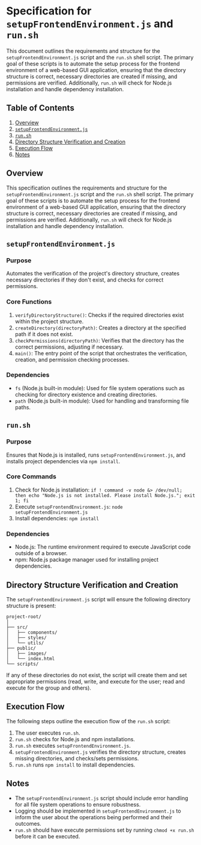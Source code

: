 # Specification for `setupFrontendEnvironment.js` and `run.sh`

This document outlines the requirements and structure for the `setupFrontendEnvironment.js` script and the `run.sh` shell script. The primary goal of these scripts is to automate the setup process for the frontend environment of a web-based GUI application, ensuring that the directory structure is correct, necessary directories are created if missing, and permissions are verified. Additionally, `run.sh` will check for Node.js installation and handle dependency installation.

## Table of Contents

1. [Overview](#overview)
2. [`setupFrontendEnvironment.js`](#setupfrontendenvironmentjs)
3. [`run.sh`](#runsh)
4. [Directory Structure Verification and Creation](#directory-structure-verification-and-creation)
5. [Execution Flow](#execution-flow)
6. [Notes](#notes)

## Overview

This specification outlines the requirements and structure for the `setupFrontendEnvironment.js` script and the `run.sh` shell script. The primary goal of these scripts is to automate the setup process for the frontend environment of a web-based GUI application, ensuring that the directory structure is correct, necessary directories are created if missing, and permissions are verified. Additionally, `run.sh` will check for Node.js installation and handle dependency installation.

## `setupFrontendEnvironment.js`

### Purpose

Automates the verification of the project's directory structure, creates necessary directories if they don't exist, and checks for correct permissions.

### Core Functions

1. `verifyDirectoryStructure()`: Checks if the required directories exist within the project structure.
2. `createDirectory(directoryPath)`: Creates a directory at the specified path if it does not exist.
3. `checkPermissions(directoryPath)`: Verifies that the directory has the correct permissions, adjusting if necessary.
4. `main()`: The entry point of the script that orchestrates the verification, creation, and permission checking processes.

### Dependencies

- `fs` (Node.js built-in module): Used for file system operations such as checking for directory existence and creating directories.
- `path` (Node.js built-in module): Used for handling and transforming file paths.

## `run.sh`

### Purpose

Ensures that Node.js is installed, runs `setupFrontendEnvironment.js`, and installs project dependencies via `npm install`.

### Core Commands

1. Check for Node.js installation: `if ! command -v node &> /dev/null; then echo "Node.js is not installed. Please install Node.js."; exit 1; fi`
2. Execute `setupFrontendEnvironment.js`: `node setupFrontendEnvironment.js`
3. Install dependencies: `npm install`

### Dependencies

- Node.js: The runtime environment required to execute JavaScript code outside of a browser.
- npm: Node.js package manager used for installing project dependencies.

## Directory Structure Verification and Creation

The `setupFrontendEnvironment.js` script will ensure the following directory structure is present:

```
project-root/
│
├── src/
│   ├── components/
│   ├── styles/
│   └── utils/
├── public/
│   ├── images/
│   └── index.html
└── scripts/
```

If any of these directories do not exist, the script will create them and set appropriate permissions (read, write, and execute for the user; read and execute for the group and others).

## Execution Flow

The following steps outline the execution flow of the `run.sh` script:

1. The user executes `run.sh`.
2. `run.sh` checks for Node.js and npm installations.
3. `run.sh` executes `setupFrontendEnvironment.js`.
4. `setupFrontendEnvironment.js` verifies the directory structure, creates missing directories, and checks/sets permissions.
5. `run.sh` runs `npm install` to install dependencies.

## Notes

- The `setupFrontendEnvironment.js` script should include error handling for all file system operations to ensure robustness.
- Logging should be implemented in `setupFrontendEnvironment.js` to inform the user about the operations being performed and their outcomes.
- `run.sh` should have execute permissions set by running `chmod +x run.sh` before it can be executed.